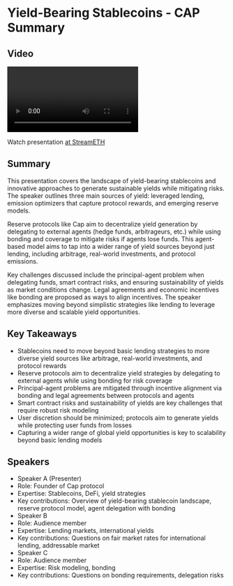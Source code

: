 # Yield-Bearing Stablecoins - CAP Summary

## Video
<video controls>
<source src="https://vod-cdn.lp-playback.studio/raw/jxf4iblf6wlsyor6526t4tcmtmqa/catalyst-vod-com/hls/08772jsycsorpta6/index.m3u8" type="application/x-mpegURL">
  Your browser does not support the video tag.
</video>

Watch presentation [at StreamETH](https://streameth.org/edge_city/watch?session=6724e033f861dff095239b34)

## Summary
This presentation covers the landscape of yield-bearing stablecoins and innovative approaches to generate sustainable yields while mitigating risks. The speaker outlines three main sources of yield: leveraged lending, emission optimizers that capture protocol rewards, and emerging reserve models. 

Reserve protocols like Cap aim to decentralize yield generation by delegating to external agents (hedge funds, arbitrageurs, etc.) while using bonding and coverage to mitigate risks if agents lose funds. This agent-based model aims to tap into a wider range of yield sources beyond just lending, including arbitrage, real-world investments, and protocol emissions.

Key challenges discussed include the principal-agent problem when delegating funds, smart contract risks, and ensuring sustainability of yields as market conditions change. Legal agreements and economic incentives like bonding are proposed as ways to align incentives. The speaker emphasizes moving beyond simplistic strategies like lending to leverage more diverse and scalable yield opportunities.

## Key Takeaways
- Stablecoins need to move beyond basic lending strategies to more diverse yield sources like arbitrage, real-world investments, and protocol rewards
- Reserve protocols aim to decentralize yield strategies by delegating to external agents while using bonding for risk coverage
- Principal-agent problems are mitigated through incentive alignment via bonding and legal agreements between protocols and agents
- Smart contract risks and sustainability of yields are key challenges that require robust risk modeling
- User discretion should be minimized; protocols aim to generate yields while protecting user funds from losses
- Capturing a wider range of global yield opportunities is key to scalability beyond basic lending models

## Speakers
- Speaker A (Presenter)
- Role: Founder of Cap protocol
- Expertise: Stablecoins, DeFi, yield strategies
- Key contributions: Overview of yield-bearing stablecoin landscape, reserve protocol model, agent delegation with bonding
- Speaker B
- Role: Audience member
- Expertise: Lending markets, international yields
- Key contributions: Questions on fair market rates for international lending, addressable market
- Speaker C
- Role: Audience member
- Expertise: Risk modeling, bonding
- Key contributions: Questions on bonding requirements, delegation risks

